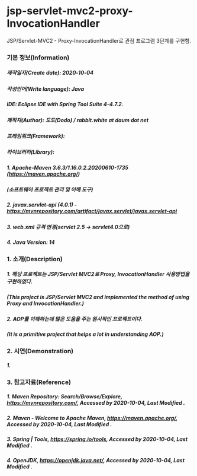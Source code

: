 # jsp-servlet-mvc2-proxy-InvocationHandler
JSP/Servlet-MVC2 - Proxy-InvocationHandler로 관점 프로그램 3단계를 구현함.

### 기본 정보(Information)
##### 제작일자(Create date): 2020-10-04
##### 작성언어(Write language): Java
##### IDE: Eclipse IDE with Spring Tool Suite 4-4.7.2.
##### 제작자(Author): 도도(Dodo) / rabbit.white at daum dot net
##### 프레임워크(Framework): 
##### 라이브러리(Library): 
##### 1. Apache-Maven 3.6.3/1.16.0.2.20200610-1735 (https://maven.apache.org/)
##### (소프트웨어 프로젝트 관리 및 이해 도구)
##### 2. javax.servlet-api (4.0.1) - https://mvnrepository.com/artifact/javax.servlet/javax.servlet-api
##### 3. web.xml 규격 변경(servlet 2.5 -> servlet4.0으로)
##### 4. Java Version: 14

### 1. 소개(Description)
##### 1. 해당 프로젝트는 JSP/Servlet MVC2로 Proxy, InvocationHandler 사용방법을 구현하였다.
##### (This project is JSP/Servlet MVC2 and implemented the method of using Proxy and InvocationHandler.)
##### 2. AOP를 이해하는데 많은 도움을 주는 원시적인 프로젝트이다.
##### (It is a primitive project that helps a lot in understanding AOP.)

### 2. 시연(Demonstration)
##### 1. 

### 3. 참고자료(Reference)
##### 1. Maven Repository: Search/Browse/Explore, https://mvnrepository.com/, Accessed by 2020-10-04, Last Modified .
##### 2. Maven - Welcome to Apache Maven, https://maven.apache.org/, Accessed by 2020-10-04, Last Modified .
##### 3. Spring | Tools, https://spring.io/tools, Accessed by 2020-10-04, Last Modified .
##### 4. OpenJDK, https://openjdk.java.net/, Accessed by 2020-10-04, Last Modified .
##### 
